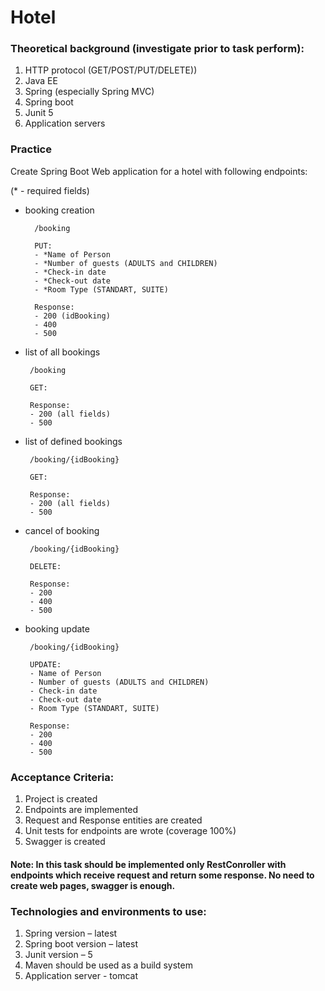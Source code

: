 # Hotel

### Theoretical background (investigate prior to task perform):

1.	HTTP protocol (GET/POST/PUT/DELETE))
2.	Java EE
3.	Spring (especially Spring MVC)
4.	Spring boot
5.	Junit 5
6.	Application servers

### Practice

Create Spring Boot Web application for a hotel with following endpoints:

(* - required fields)
-	booking creation
     
          /booking
          
          PUT:
          -	*Name of Person
          -	*Number of guests (ADULTS and CHILDREN)
          -	*Check-in date
          -	*Check-out date
          -	*Room Type (STANDART, SUITE)
          
          Response:
          -	200 (idBooking)
          -	400
          -	500

-    list of all bookings

          /booking
          
          GET:
          
          Response:
          -	200 (all fields)
          -	500

-    list of defined bookings

          /booking/{idBooking}
          
          GET:
          
          Response:
          -	200 (all fields)
          -	500

-    cancel of booking

          /booking/{idBooking}

          DELETE:

          Response:
          -	200
          -	400
          -	500

-    booking update
       
          /booking/{idBooking}

          UPDATE:
          -	Name of Person
          -	Number of guests (ADULTS and CHILDREN)
          -	Check-in date
          -	Check-out date
          -	Room Type (STANDART, SUITE)
          
          Response:
          -	200
          -	400
          -	500

### Acceptance Criteria:
1.	Project is created
2.	Endpoints are implemented
3.	Request and Response entities are created
4.	Unit tests for endpoints are wrote (coverage 100%)
5.	Swagger is created


#### Note: In this task should be implemented only RestConroller with endpoints which receive request and return some response. No need to create web pages, swagger is enough.

### Technologies and environments to use:
1.	Spring version – latest
2.	Spring boot version – latest
3.	Junit version – 5
4.	Maven should be used as a build system
5.	Application server - tomcat
